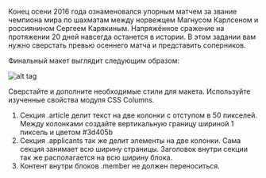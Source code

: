 <p>Конец осени 2016 года ознаменовался упорным матчем за звание чемпиона мира по шахматам между норвежцем Магнусом Карлсеном и россиянином Сергеем Карякиным. Напряжённое сражение на протяжении 20 дней навсегда останется в истории. В этом задании вам нужно сверстать превью осеннего матча и представить соперников.</p>
<p>Финальный макет выглядит следующим образом:</p>

![alt tag](https://cdn2.hexlet.io/derivations/image/original/eyJpZCI6ImE0M2ZjMGE3NTUzZDYyNmQzOTkxODA4M2JhMzg1MDMzLmpwZyIsInN0b3JhZ2UiOiJjYWNoZSJ9?signature=28c7f0bd81c411af4ffdd766bc73213eda9f9badc0c59a028b501dda5e4772e0)

<p>Сверстайте и дополните необходимые стили для макета. Используйте изученные свойства модуля CSS Columns.</p>
<ol>
  <li>Секция .article делит текст на две колонки с отступом в 50 пикселей. Между колонками создайте вертикальную границу шириной 1 пиксель и цветом #3d405b</li>
  <li>Секция .applicants так же делит элементы на две колонки. Сама секция занимает всю ширину страницы. Заголовок внутри секции так же располагается на всю ширину блока.</li>
  <li>Контент внутри блоков .member не должен переноситься.</li>
</ol>
